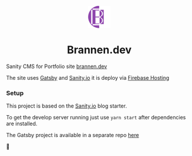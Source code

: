 <p align="center">
  <a href="https://brannen.dev">
    <img alt="Brannen.dev" src=".\assets\brannen-icon.png" width="60" />
  </a>
</p>
<h1 align="center">
 	Brannen.dev
</h1>

Sanity CMS for Portfolio site [brannen.dev](https://brannen.dev)

The site uses [Gatsby](https://www.gatsbyjs.org/) and [Sanity.io](https://www.sanity.io/) it is deploy via [Firebase Hosting](https://firebase.google.com/)

### Setup

This project is based on the [Sanity.io](https://www.sanity.io/) blog starter.

To get the develop server running just use `yarn start` after dependencies are installed.

The Gatsby project is available in a separate repo [here](https://github.com/cbrannen9a/brannen-dev)

🚀
